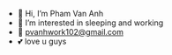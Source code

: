 - 👋 Hi, I’m Pham Van Anh
- 👀 I’m interested in sleeping and working
- 📩 pvanhwork102@gmail.com
- 💕 love u guys

<!---
vah102/vah102 is a ✨ special ✨ repository because its `README.md` (this file) appears on your GitHub profile.
You can click the Preview link to take a look at your changes.
--->
